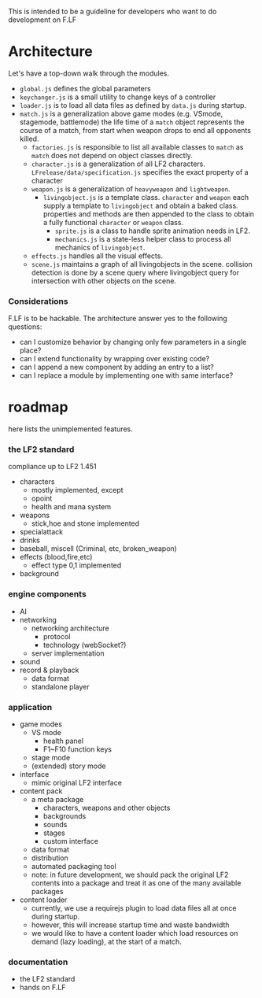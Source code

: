 This is intended to be a guideline for developers who want to do development on F.LF

# Architecture
Let's have a top-down walk through the modules.
- `global.js` defines the global parameters
- `keychanger.js` is a small utility to change keys of a controller
- `loader.js` is to load all data files as defined by `data.js` during startup.
- `match.js` is a generalization above game modes (e.g. VSmode, stagemode, battlemode)
	the life time of a `match` object represents the course of a match, from start when weapon drops to end all opponents killed.
	- `factories.js` is responsible to list all available classes to `match` as `match` does not depend on object classes directly.
	- `character.js` is a generalization of all LF2 characters. `LFrelease/data/specification.js` specifies the exact property of a character
	- `weapon.js` is a generalization of `heavyweapon` and `lightweapon`.
		- `livingobject.js` is a template class. `character` and `weapon` each supply a template to `livingobject` and obtain a baked class. properties and methods are then appended to the class to obtain a fully functional `character` or `weapon` class.
			- `sprite.js` is a class to handle sprite animation needs in LF2.
			- `mechanics.js` is a state-less helper class to process all mechanics of `livingobject`.
	- `effects.js` handles all the visual effects.
	- `scene.js` maintains a graph of all livingobjects in the scene. collision detection is done by a scene query where livingobject query for intersection with other objects on the scene.

### Considerations
F.LF is to be hackable. The architecture answer yes to the following questions:
- can I customize behavior by changing only few parameters in a single place?
- can I extend functionality by wrapping over existing code?
- can I append a new component by adding an entry to a list?
- can I replace a module by implementing one with same interface?

# roadmap

here lists the unimplemented features.

### the LF2 standard
compliance up to LF2 1.451
- characters
	- mostly implemented, except
	- opoint
	- health and mana system
- weapons
	- stick,hoe and stone implemented
- specialattack
- drinks
- baseball, miscell (Criminal, etc, broken_weapon)
- effects (blood,fire,etc)
	- effect type 0,1 implemented
- background

### engine components
- AI
- networking
	- networking architecture
		- protocol
		- technology (webSocket?)
	- server implementation
- sound
- record & playback
	- data format
	- standalone player

### application
- game modes
	- VS mode
		- health panel
		- F1~F10 function keys
	- stage mode
	- (extended) story mode
- interface
	- mimic original LF2 interface
- content pack
	- a meta package
		- characters, weapons and other objects
		- backgrounds
		- sounds
		- stages
		- custom interface
	- data format
	- distribution
	- automated packaging tool
	- note: in future development, we should pack the original LF2 contents into a package and treat it as one of the many available packages
- content loader
	- currently, we use a requirejs plugin to load data files all at once during startup.
	- however, this will increase startup time and waste bandwidth
	- we would like to have a content loader which load resources on demand (lazy loading), at the start of a match.

### documentation
- the LF2 standard
- hands on F.LF
